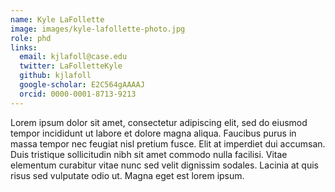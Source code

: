 ```yaml
---
name: Kyle LaFollette
image: images/kyle-lafollette-photo.jpg
role: phd
links:
  email: kjlafoll@case.edu
  twitter: LaFolletteKyle
  github: kjlafoll
  google-scholar: E2C564gAAAAJ
  orcid: 0000-0001-8713-9213
---
```


Lorem ipsum dolor sit amet, consectetur adipiscing elit, sed do eiusmod tempor incididunt ut labore et dolore magna aliqua.
Faucibus purus in massa tempor nec feugiat nisl pretium fusce.
Elit at imperdiet dui accumsan.
Duis tristique sollicitudin nibh sit amet commodo nulla facilisi.
Vitae elementum curabitur vitae nunc sed velit dignissim sodales.
Lacinia at quis risus sed vulputate odio ut.
Magna eget est lorem ipsum.
